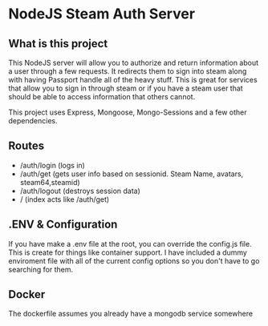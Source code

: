 # NodeJS Steam Auth Server

## What is this project
This NodeJS server will allow you to authorize and return information about a user through a few requests. It redirects them to sign into steam along with having Passport handle all of the heavy stuff. This is great for services that allow you to sign in through steam or if you have a steam user that should be able to access information that others cannot.

This project uses Express, Mongoose, Mongo-Sessions and a few other dependencies.

## Routes
 - /auth/login (logs in)
 - /auth/get (gets user info based on sessionid. Steam Name, avatars, steam64,steamid)
 - /auth/logout (destroys session data)
 - / (index acts like /auth/get)
## .ENV & Configuration
If you have make a .env file at the root, you can override the config.js file. This is create for things like container support. I have included a dummy enviroment file with all of the current config options so you don't have to go searching for them.

## Docker
The dockerfile assumes you already have a mongodb service somewhere
